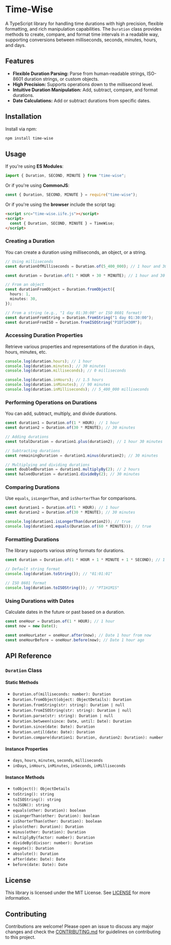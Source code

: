 # Time-Wise

A TypeScript library for handling time durations with high precision, flexible formatting, and rich manipulation capabilities. The `Duration` class provides methods to create, compare, and format time intervals in a readable way, supporting conversions between milliseconds, seconds, minutes, hours, and days.

## Features

- **Flexible Duration Parsing:** Parse from human-readable strings, ISO-8601 duration strings, or custom objects.
- **High Precision:** Supports operations down to the millisecond level.
- **Intuitive Duration Manipulation:** Add, subtract, compare, and format durations.
- **Date Calculations:** Add or subtract durations from specific dates.

## Installation

Install via npm:

```bash
npm install time-wise
```

## Usage

If you're using **ES Modules**:

```typescript
import { Duration, SECOND, MINUTE } from "time-wise";
```

Or if you're using **CommonJS**:

```typescript
const { Duration, SECOND, MINUTE } = require("time-wise");
```

Or if you're using the **browser** include the script tag:

```html
<script src="time-wise.iife.js"></script>
<script>
  const { Duration, SECOND, MINUTE } = TimeWise;
</script>
```

### Creating a Duration

You can create a duration using milliseconds, an object, or a string.

```typescript
// Using milliseconds
const durationOfMilliseconds = Duration.of(5_400_000); // 1 hour and 30 minutes

const duration = Duration.of(1 * HOUR + 30 * MINUTE); // 1 hour and 30 minutes (but readable!)

// From an object
const durationFromObject = Duration.fromObject({
  hours: 1,
  minutes: 30,
});

// From a string (e.g., "1 day 01:30:00" or ISO 8601 format)
const durationFromString = Duration.fromString("1 day 01:30:00");
const durationFromISO = Duration.fromISOString("P1DT1H30M");
```

### Accessing Duration Properties

Retrieve various properties and representations of the duration in days, hours, minutes, etc.

```typescript
console.log(duration.hours); // 1 hour
console.log(duration.minutes); // 30 minutes
console.log(duration.milliseconds); // 0 milliseconds

console.log(duration.inHours); // 1.5 hours
console.log(duration.inMinutes); // 90 minutes
console.log(duration.inMilliseconds); // 5_400_000 milliseconds
```

### Performing Operations on Durations

You can add, subtract, multiply, and divide durations.

```typescript
const duration1 = Duration.of(1 * HOUR); // 1 hour
const duration2 = Duration.of(30 * MINUTE); // 30 minutes

// Adding durations
const totalDuration = duration1.plus(duration2); // 1 hour 30 minutes

// Subtracting durations
const remainingDuration = duration1.minus(duration2); // 30 minutes

// Multiplying and dividing durations
const doubledDuration = duration1.multiplyBy(2); // 2 hours
const halvedDuration = duration1.divideBy(2); // 30 minutes
```

### Comparing Durations

Use `equals`, `isLongerThan`, and `isShorterThan` for comparisons.

```typescript
const duration1 = Duration.of(1 * HOUR); // 1 hour
const duration2 = Duration.of(30 * MINUTE); // 30 minutes

console.log(duration1.isLongerThan(duration2)); // true
console.log(duration1.equals(Duration.of(60 * MINUTE))); // true
```

### Formatting Durations

The library supports various string formats for durations.

```typescript
const duration = Duration.of(1 * HOUR + 1 * MINUTE + 1 * SECOND); // 1 hour, 1 minute, and 1 second

// Default string format
console.log(duration.toString()); // "01:01:01"

// ISO 8601 format
console.log(duration.toISOString()); // "PT1H1M1S"
```

### Using Durations with Dates

Calculate dates in the future or past based on a duration.

```typescript
const oneHour = Duration.of(1 * HOUR); // 1 hour
const now = new Date();

const oneHourLater = oneHour.after(now); // Date 1 hour from now
const oneHourBefore = oneHour.before(now); // Date 1 hour ago
```

## API Reference

### `Duration` Class

#### Static Methods

- `Duration.of(milliseconds: number): Duration`
- `Duration.fromObject(object: ObjectDetails): Duration`
- `Duration.fromString(str: string): Duration | null`
- `Duration.fromISOString(str: string): Duration | null`
- `Duration.parse(str: string): Duration | null`
- `Duration.between(since: Date, until: Date): Duration`
- `Duration.since(date: Date): Duration`
- `Duration.until(date: Date): Duration`
- `Duration.compare(duration1: Duration, duration2: Duration): number`

#### Instance Properties

- `days`, `hours`, `minutes`, `seconds`, `milliseconds`
- `inDays`, `inHours`, `inMinutes`, `inSeconds`, `inMilliseconds`

#### Instance Methods

- `toObject(): ObjectDetails`
- `toString(): string`
- `toISOString(): string`
- `toJSON(): string`
- `equals(other: Duration): boolean`
- `isLongerThan(other: Duration): boolean`
- `isShorterThan(other: Duration): boolean`
- `plus(other: Duration): Duration`
- `minus(other: Duration): Duration`
- `multiplyBy(factor: number): Duration`
- `divideBy(divisor: number): Duration`
- `negate(): Duration`
- `absolute(): Duration`
- `after(date: Date): Date`
- `before(date: Date): Date`

## License

This library is licensed under the MIT License. See [LICENSE](./LICENSE) for more information.

## Contributing

Contributions are welcome! Please open an issue to discuss any major changes and check the [CONTRIBUTING.md](./CONTRIBUTING.md) for guidelines on contributing to this project.
